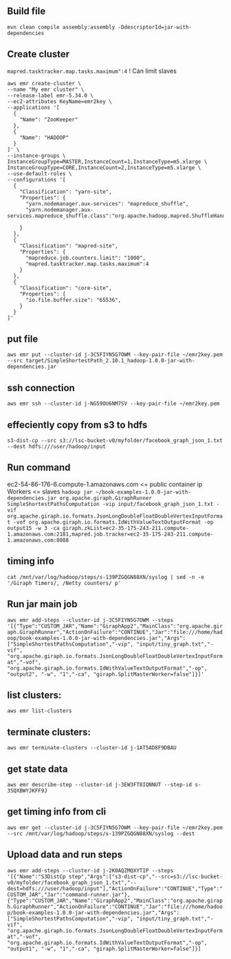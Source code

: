 ## Build file
`mvn clean compile assembly:assembly -DdescriptorId=jar-with-dependencies`

## Create cluster

`mapred.tasktracker.map.tasks.maximum":4` ! Can limit slaves
```
aws emr create-cluster \
--name "My emr cluster" \
--release-label emr-5.34.0 \
--ec2-attributes KeyName=emr2key \
--applications '[
  {
    "Name": "ZooKeeper"
  },
  {
    "Name": "HADOOP"
  }
]' \
--instance-groups \
InstanceGroupType=MASTER,InstanceCount=1,InstanceType=m5.xlarge \
InstanceGroupType=CORE,InstanceCount=2,InstanceType=m5.xlarge \
--use-default-roles \
--configurations '[
  {
    "Classification": "yarn-site",
    "Properties": {
      "yarn.nodemanager.aux-services": "mapreduce_shuffle",
      "yarn.nodemanager.aux-services.mapreduce_shuffle.class":"org.apache.hadoop.mapred.ShuffleHandler"

    }
  },
  {
    "Classification": "mapred-site",
    "Properties": {
      "mapreduce.job.counters.limit": "1000",
      "mapred.tasktracker.map.tasks.maximum":4
    }
  },
  {
    "Classification": "core-site",
    "Properties": {
      "io.file.buffer.size": "65536",
    }
  } 
]'
```
## put file
`aws emr put --cluster-id j-3C5FIYN5G7OWM --key-pair-file ~/emr2key.pem --src target/SimpleShortestPath_2.10.1_hadoop-1.0.0-jar-with-dependencies.jar`

## ssh connection
`aws emr ssh --cluster-id j-NG59OU6NM7SV --key-pair-file ~/emr2key.pem`

## effeciently copy from s3 to hdfs
`s3-dist-cp --src s3://lsc-bucket-v0/myfolder/facebook_graph_json_1.txt --dest hdfs:///user/hadoop/input`

## Run command
ec2-54-86-176-6.compute-1.amazonaws.com <= public container ip
Workers <= slaves
`hadoop jar ~/book-examples-1.0.0-jar-with-dependencies.jar org.apache.giraph.GiraphRunner SimpleShortestPathsComputation -vip input/facebook_graph_json_1.txt -vif org.apache.giraph.io.formats.JsonLongDoubleFloatDoubleVertexInputFormat -vof org.apache.giraph.io.formats.IdWithValueTextOutputFormat -op output15 -w 3 -ca giraph.zkList=ec2-35-175-243-211.compute-1.amazonaws.com:2181,mapred.job.tracker=ec2-35-175-243-211.compute-1.amazonaws.com:8088`


## timing info

`cat /mnt/var/log/hadoop/steps/s-139PZGQGN88XN/syslog | sed -n -e '/Giraph Timers/, /Netty counters/ p'`



## Run jar main job
`aws emr add-steps --cluster-id j-3C5FIYN5G7OWM --steps '[{"Type":"CUSTOM_JAR","Name":"GiraphApp2","MainClass":"org.apache.giraph.GiraphRunner","ActionOnFailure":"CONTINUE","Jar":"file:///home/hadoop/book-examples-1.0.0-jar-with-dependencies.jar","Args":["SimpleShortestPathsComputation","-vip", "input/tiny_graph.txt","-vif", "org.apache.giraph.io.formats.JsonLongDoubleFloatDoubleVertexInputFormat","-vof", "org.apache.giraph.io.formats.IdWithValueTextOutputFormat","-op", "output2", "-w", "1","-ca", "giraph.SplitMasterWorker=false"]}]'`

## list clusters:
`aws emr list-clusters`

## terminate clusters:
`aws emr terminate-clusters --cluster-id j-1AT5AD8F9DBAU`


## get state data
`aws emr describe-step --cluster-id j-3EW3FT8IQNNUT --step-id s-3SQXBWYJKFF9J`

  
## get timing info from cli
`aws emr get --cluster-id j-3C5FIYN5G7OWM --key-pair-file ~/emr2key.pem --src /mnt/var/log/hadoop/steps/s-139PZGQGN88XN/syslog --dest`
 

## Upload data and run steps

`aws emr add-steps --cluster-id j-2K0AQZMQXYTIP --steps '[{"Name":"S3DistCp step","Args":["s3-dist-cp","--src=s3://lsc-bucket-v0/myfolder/facebook_graph_json_1.txt","--dest=hdfs:///user/hadoop/input"],"ActionOnFailure":"CONTINUE","Type":"CUSTOM_JAR","Jar":"command-runner.jar"},{"Type":"CUSTOM_JAR","Name":"GiraphApp2","MainClass":"org.apache.giraph.GiraphRunner","ActionOnFailure":"CONTINUE","Jar":"file:///home/hadoop/book-examples-1.0.0-jar-with-dependencies.jar","Args":["SimpleShortestPathsComputation","-vip", "input/tiny_graph.txt","-vif", "org.apache.giraph.io.formats.JsonLongDoubleFloatDoubleVertexInputFormat","-vof", "org.apache.giraph.io.formats.IdWithValueTextOutputFormat","-op", "output1", "-w", "1","-ca", "giraph.SplitMasterWorker=false"]}]`